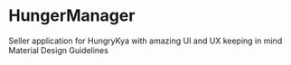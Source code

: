 # HungerManager
Seller application for HungryKya with amazing UI and UX keeping in mind Material Design Guidelines
